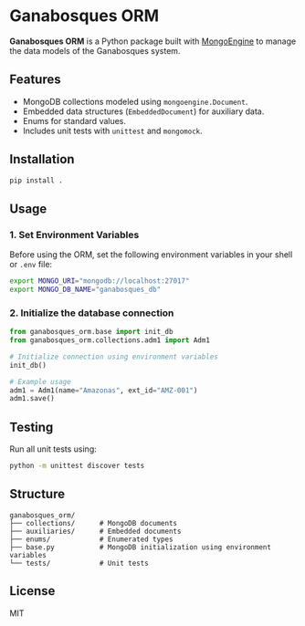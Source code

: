 # Ganabosques ORM

**Ganabosques ORM** is a Python package built with [MongoEngine](https://docs.mongoengine.org/) to manage the data models of the Ganabosques system.

## Features

- MongoDB collections modeled using `mongoengine.Document`.
- Embedded data structures (`EmbeddedDocument`) for auxiliary data.
- Enums for standard values.
- Includes unit tests with `unittest` and `mongomock`.

## Installation

```bash
pip install .
```

## Usage

### 1. Set Environment Variables

Before using the ORM, set the following environment variables in your shell or `.env` file:

```bash
export MONGO_URI="mongodb://localhost:27017"
export MONGO_DB_NAME="ganabosques_db"
```

### 2. Initialize the database connection

```python
from ganabosques_orm.base import init_db
from ganabosques_orm.collections.adm1 import Adm1

# Initialize connection using environment variables
init_db()

# Example usage
adm1 = Adm1(name="Amazonas", ext_id="AMZ-001")
adm1.save()
```

## Testing

Run all unit tests using:

```bash
python -m unittest discover tests
```

## Structure

```
ganabosques_orm/
├── collections/      # MongoDB documents
├── auxiliaries/      # Embedded documents
├── enums/            # Enumerated types
├── base.py           # MongoDB initialization using environment variables
└── tests/            # Unit tests
```

## License

MIT